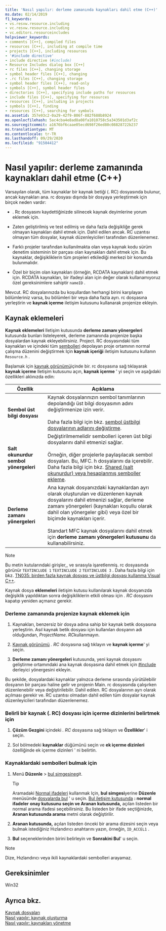 ```yaml
---
title: 'Nasıl yapılır: derleme zamanında kaynakları dahil etme (C++)'
ms.date: 02/14/2019
f1_keywords:
- vs.resvw.resource.including
- vc.resvw.resource.including
- vc.editors.resourceincludes
helpviewer_keywords:
- comments [C++], compiled files
- resources [C++], including at compile time
- projects [C++], including resources
- '#include directive'
- include directive (#include)
- Resource Includes dialog box [C++]
- rc files [C++], changing storage
- symbol header files [C++], changing
- .rc files [C++], changing storage
- symbol header files [C++], read-only
- symbols [C++], symbol header files
- directories [C++], specifying include paths for resources
- include files [C++], specifying for resources
- resources [C++], including in projects
- symbols [C++], finding
- resources [C++], searching for symbols
ms.assetid: 357e93c2-0a29-42f9-806f-882f688b8924
ms.openlocfilehash: 5ac4cba4e8ad8a08fa1010758c5a343501d3af2c
ms.sourcegitcommit: a1676bf6caae05ecd698f26ed80c08828722b237
ms.translationtype: MT
ms.contentlocale: tr-TR
ms.lasthandoff: 09/29/2020
ms.locfileid: "91504412"
---
```

# <a name="how-to-include-resources-at-compile-time-c"></a>Nasıl yapılır: derleme zamanında kaynakları dahil etme (C++)

Varsayılan olarak, tüm kaynaklar bir kaynak betiği (. RC) dosyasında bulunur, ancak kaynakları ana. rc dosyası dışında bir dosyaya yerleştirmek için birçok neden vardır:

- . Rc dosyasını kaydettiğinizde silinecek kaynak deyimlerine yorum eklemek için.

- Zaten geliştirilmiş ve test edilmiş ve daha fazla değişikliğe gerek olmayan kaynakları dahil etmek için. Dahil edilen ancak. RC uzantısı olmayan tüm dosyalar, kaynak düzenleyicileri tarafından düzenlenemez.

- Farklı projeler tarafından kullanılmakta olan veya kaynak kodu sürüm denetim sisteminin bir parçası olan kaynakları dahil etmek için. Bu kaynaklar, değişikliklerin tüm projeleri etkilediği merkezi bir konumda bulunmalıdır.

- Özel bir biçim olan kaynakları (örneğin, RCDATA kaynakları) dahil etmek için. RCDATA kaynakları, bir ifadeyi alan için değer olarak kullanamıyoruz özel gereksinimlere sahiptir `nameID` .

Mevcut. RC dosyalarınızda bu koşullardan herhangi birini karşılayan bölümleriniz varsa, bu bölümleri bir veya daha fazla ayrı. rc dosyasına yerleştirin ve **kaynak içerme** iletişim kutusunu kullanarak projenize ekleyin.

## <a name="resource-includes"></a>Kaynak eklemeleri

**Kaynak eklemeleri** Iletişim kutusunda **derleme zamanı yönergeleri** kutusunda bunları listeleyerek, derleme zamanında projenize başka dosyalardan kaynak ekleyebilirsiniz. Project. RC dosyasındaki tüm kaynakları ve içindeki tüm [sembolleri](../windows/symbols-resource-identifiers.md) depolayan proje ortamının normal çalışma düzenini değiştirmek Için **kaynak içeriği** iletişim kutusunu kullanın `Resource.h` .

Başlamak için [kaynak görünümü](how-to-create-a-resource-script-file.md#create-resources)içinde bir. rc dosyasına sağ tıklayarak **kaynak içerme** Iletişim kutusunu açın, **kaynak içerme** ' yi seçin ve aşağıdaki özellikleri aklınızda edin:

| Özellik | Açıklama |
|---|---|
| **Sembol üst bilgi dosyası** | Kaynak dosyalarınızın sembol tanımlarının depolandığı üst bilgi dosyasının adını değiştirmenize izin verir.<br/><br/>Daha fazla bilgi için bkz. [sembol üstbilgi dosyalarının adlarını değiştirme](./changing-a-symbol-or-symbol-name-id.md). |
| **Salt okunurdur sembol yönergeleri** | Değiştirilmemelidir sembolleri içeren üst bilgi dosyalarını dahil etmenizi sağlar.<br/><br/>Örneğin, diğer projelerle paylaşılacak sembol dosyaları. Bu, MFC. h dosyalarını da içerebilir. Daha fazla bilgi için bkz. [Shared (salt okunurdur) veya hesaplanmış semboller ekleme](./changing-a-symbol-or-symbol-name-id.md). |
| **Derleme zamanı yönergeleri** | Ana kaynak dosyanızdaki kaynaklardan ayrı olarak oluşturulan ve düzenlenen kaynak dosyalarını dahil etmenizi sağlar, derleme zamanı yönergeleri (kaynakları koşullu olarak dahil olan yönergeler gibi) veya özel bir biçimde kaynakları içerir.<br/><br/>Standart MFC kaynak dosyalarını dahil etmek için **derleme zamanı yönergeleri kutusunu** da kullanabilirsiniz. |

> [!NOTE]
> Bu metin kutularındaki girişler,, ve sırasıyla işaretlenmiş. rc dosyasında görünür `TEXTINCLUDE 1` `TEXTINCLUDE 2` `TEXTINCLUDE 3` . Daha fazla bilgi için bkz. [TN035: birden fazla kaynak dosyası ve üstbilgi dosyası kullanma Visual C++](../mfc/tn035-using-multiple-resource-files-and-header-files-with-visual-cpp.md).

Kaynak dosya **eklemeleri** iletişim kutusu kullanılarak kaynak dosyanızda değişiklik yapıldıktan sonra değişikliklerin etkili olması için *. RC* dosyasını kapatıp yeniden açmanız gerekir.

### <a name="to-include-resources-in-your-project-at-compile-time"></a>Derleme zamanında projenize kaynak eklemek için

1. Kaynakları, benzersiz bir dosya adına sahip bir kaynak betik dosyasına yerleştirin. Asıl kaynak betik dosyası için kullanılan dosyanın adı olduğundan, *ProjectName. RC*kullanmayın.

1. [Kaynak görünümü](how-to-create-a-resource-script-file.md#create-resources) *. RC* dosyasına sağ tıklayın ve **kaynak içerme**' yi seçin.

1. **Derleme zamanı yönergeleri** kutusunda, yeni kaynak dosyasını geliştirme ortamındaki ana kaynak dosyasına dahil etmek için [#include](../preprocessor/hash-include-directive-c-cpp.md) derleyici yönergesini ekleyin.

Bu şekilde, dosyalardaki kaynaklar yalnızca derleme sırasında yürütülebilir dosyanın bir parçası haline gelir ve projenin Main. rc dosyasında çalışırken düzenlenebilir veya değiştirilebilir. Dahil edilen. RC dosyalarının ayrı olarak açılması gerekir ve. RC uzantısı olmadan dahil edilen tüm dosyalar kaynak düzenleyicileri tarafından düzenlenemez.

### <a name="to-specify-include-directories-for-a-specific-resource-rc-file"></a>Belirli bir kaynak (. RC) dosyası için içerme dizinlerini belirtmek için

1. **Çözüm Gezgini** içindeki *. RC* dosyasına sağ tıklayın ve **Özellikler**' i seçin.

1. Sol bölmedeki **kaynaklar** düğümünü seçin ve **ek içerme dizinleri** özelliğinde ek içerme dizinleri ' ni belirtin.

### <a name="to-find-symbols-in-resources"></a>Kaynaklardaki sembolleri bulmak için

1. Menü **Düzenle**  >  [bul simgesine](/visualstudio/ide/go-to)git.

   > [!TIP]
   > Aramadaki [Normal ifadeleri](/visualstudio/ide/using-regular-expressions-in-visual-studio) kullanmak Için, **bul simgesi**yerine **Düzenle** menüsünde [dosyalarda bul](/visualstudio/ide/reference/find-command) ' u seçin. [Bul iletişim kutusunda](/visualstudio/ide/finding-and-replacing-text) **: normal ifadeler** **onay kutusunu seçin ve Aranan kutusunda,** açılan listeden bir normal arama ifadesi seçebilirsiniz. Bu listeden bir ifade seçtiğinizde, **Aranan kutusunda arama** metni olarak değiştirilir.

1. **Aranan kutusunda,** açılan listeden önceki bir arama dizesini seçin veya bulmak istediğiniz Hızlandırıcı anahtarını yazın, örneğin, `ID_ACCEL1` .

1. **Bul** seçeneklerinden birini belirleyin ve **Sonrakini Bul**' u seçin.

> [!NOTE]
> Dize, Hızlandırıcı veya ikili kaynaklardaki sembolleri arayamaz.

## <a name="requirements"></a>Gereksinimler

Win32

## <a name="see-also"></a>Ayrıca bkz.

[Kaynak dosyaları](../windows/resource-files-visual-studio.md)<br/>
[Nasıl yapılır: kaynak oluşturma](../windows/how-to-create-a-resource-script-file.md)<br/>
[Nasıl yapılır: kaynakları yönetme](../windows/how-to-copy-resources.md)<br/>
